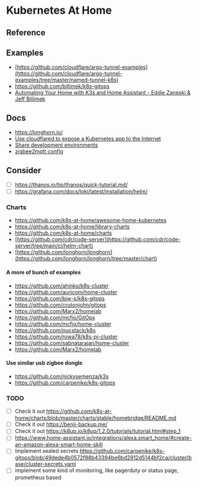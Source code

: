 # Kubernetes At Home

## Reference

## Examples
- [https://github.com/cloudflare/argo-tunnel-examples](https://github.com/cloudflare/argo-tunnel-examples/tree/master/named-tunnel-k8s)
- https://github.com/billimek/k8s-gitops
- [Automating Your Home with K3s and Home Assistant - Eddie Zaneski & Jeff Billimek](https://www.youtube.com/watch?v=icyTnoonRqI)

## Docs
- https://longhorn.io/
- [Use cloudflared to expose a Kubernetes app to the Internet](https://developers.cloudflare.com/cloudflare-one/tutorials/many-cfd-one-tunnel)
- [Share development environments](https://developers.cloudflare.com/cloudflare-one/tutorials/share-new-site)
- [zigbee2mqtt config](https://www.zigbee2mqtt.io/information/configuration.html)

## Consider
- [ ] https://thanos.io/tip/thanos/quick-tutorial.md/
- [ ] https://grafana.com/docs/loki/latest/installation/helm/
### Charts
- https://github.com/k8s-at-home/awesome-home-kubernetes
- https://github.com/k8s-at-home/library-charts
- https://github.com/k8s-at-home/charts
- [https://github.com/cdr/code-server](https://github.com/cdr/code-server/tree/main/ci/helm-chart)
- [https://github.com/longhorn/longhorn](https://github.com/longhorn/longhorn/tree/master/chart)

#### A more of bunch of examples
- https://github.com/ahinko/k8s-cluster
- https://github.com/auricom/home-cluster
- https://github.com/bjw-s/k8s-gitops
- https://github.com/crutonjohn/gitops
- https://github.com/Marx2/homelab
- https://github.com/mcfio/GitOps
- https://github.com/mcfio/home-cluster
- https://github.com/nucstack/k8s
- https://github.com/rowa78/k8s-pi-cluster
- https://github.com/sabnatarajan/home-cluster
- https://github.com/Marx2/homelab

#### Use similar usb zigbee dongle 
- https://github.com/nickysemenza/k3s
- https://github.com/carpenike/k8s-gitops

### TODO
- [ ] Check it out https://github.com/k8s-at-home/charts/blob/master/charts/stable/homebridge/README.md
- [ ] Check it out https://benji-backup.me/
- [ ] Check it out https://k8up.io/k8up/1.2.0/tutorials/tutorial.html#step_1
- [ ] https://www.home-assistant.io/integrations/alexa.smart_home/#create-an-amazon-alexa-smart-home-skill
- [ ] Implement sealed secrets https://github.com/carpenike/k8s-gitops/blob/49dede4b0572f88b43394be6bd2912d5144bf2ca/cluster/base/cluster-secrets.yaml
- [ ] implement some kind of monitoring, like pagerduty or status page, prometheus based